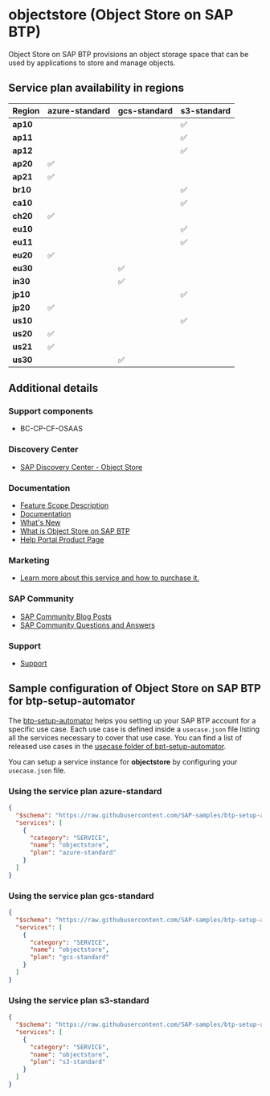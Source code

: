 # objectstore (Object Store on SAP BTP)

Object Store on SAP BTP provisions an object storage space that can be used by applications to store and manage objects.

## Service plan availability in regions

| Region | azure-standard | gcs-standard | s3-standard |
|--------|----------------|--------------|-------------|
|  **ap10** | | | ✅ |
|  **ap11** | | | ✅ |
|  **ap12** | | | ✅ |
|  **ap20** | ✅ | | |
|  **ap21** | ✅ | | |
|  **br10** | | | ✅ |
|  **ca10** | | | ✅ |
|  **ch20** | ✅ | | |
|  **eu10** | | | ✅ |
|  **eu11** | | | ✅ |
|  **eu20** | ✅ | | |
|  **eu30** | | ✅ | |
|  **in30** | | ✅ | |
|  **jp10** | | | ✅ |
|  **jp20** | ✅ | | |
|  **us10** | | | ✅ |
|  **us20** | ✅ | | |
|  **us21** | ✅ | | |
|  **us30** | | ✅ | |

## Additional details

### Support components

- BC-CP-CF-OSAAS

### Discovery Center

- [SAP Discovery Center - Object Store](https://discovery-center.cloud.sap/serviceCatalog/object-store)

### Documentation

- [Feature Scope Description](https://help.sap.com/doc/1aab7a8ce65e4c53a65adfe5c18ca6a3/)
- [Documentation](https://help.sap.com/viewer/2ee77ef7ea4648f9ab2c54ee3aef0a29/Cloud/en-US)
- [What's New](https://help.sap.com/docs/BTP/2ee77ef7ea4648f9ab2c54ee3aef0a29/6882672b5bc24c40b8d987a30e6c59e7.html)
- [What is Object Store on SAP BTP](https://help.sap.com/docs/BTP/2ee77ef7ea4648f9ab2c54ee3aef0a29/84eb69a421294ba0a407579490413dfa.html)
- [Help Portal Product Page](https://help.sap.com/viewer/product/ObjectStore/Cloud/en-US)

### Marketing

- [Learn more about this service and how to purchase it.](https://cloudplatform.sap.com/capabilities/data-storage/objectstore.html)

### SAP Community

- [SAP Community Blog Posts](https://community.sap.com/search/?ct=blog&q=Object%20Store%20on%20SAP%20BTP)
- [SAP Community Questions and Answers](https://community.sap.com/search/?ct=qa&q=Object%20Store%20on%20SAP%20BTP)

### Support

- [Support](https://help.sap.com/docs/BTP/65de2977205c403bbc107264b8eccf4b/5dd739823b824b539eee47b7860a00be.html)

## Sample configuration of **Object Store on SAP BTP** for btp-setup-automator

The [btp-setup-automator](https://github.com/SAP-samples/btp-setup-automator) helps you setting up your SAP BTP account for a specific use case. Each use case is defined inside a `usecase.json` file listing all the services necessary to cover that use case. You can find a list of released use cases in the [usecase folder of bpt-setup-automator](https://github.com/SAP-samples/btp-setup-automator/tree/main/usecases).

You can setup a service instance for **objectstore** by configuring your `usecase.json` file.

### Using the service plan **azure-standard**

```json
{
  "$schema": "https://raw.githubusercontent.com/SAP-samples/btp-setup-automator/main/libs/btpsa-usecase.json",
  "services": [
    {
      "category": "SERVICE",
      "name": "objectstore",
      "plan": "azure-standard"
    }
  ]
}
```

### Using the service plan **gcs-standard**

```json
{
  "$schema": "https://raw.githubusercontent.com/SAP-samples/btp-setup-automator/main/libs/btpsa-usecase.json",
  "services": [
    {
      "category": "SERVICE",
      "name": "objectstore",
      "plan": "gcs-standard"
    }
  ]
}
```

### Using the service plan **s3-standard**

```json
{
  "$schema": "https://raw.githubusercontent.com/SAP-samples/btp-setup-automator/main/libs/btpsa-usecase.json",
  "services": [
    {
      "category": "SERVICE",
      "name": "objectstore",
      "plan": "s3-standard"
    }
  ]
}
```
